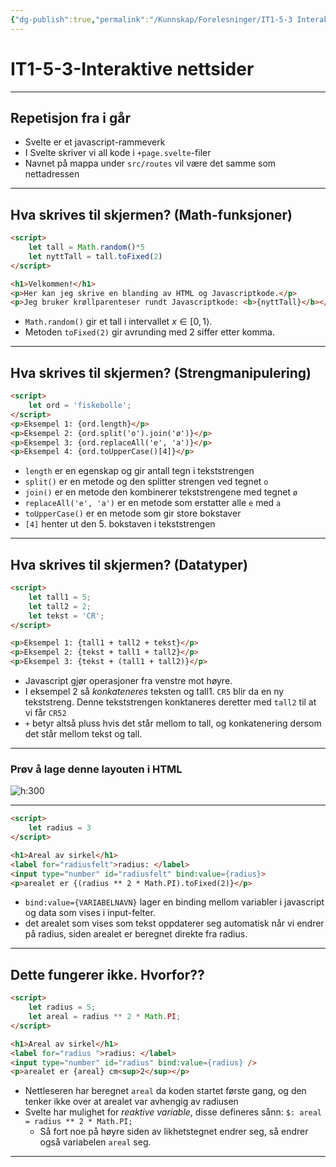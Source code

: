 ```yaml
---
{"dg-publish":true,"permalink":"/Kunnskap/Forelesninger/IT1-5-3 Interaktive nettsider/","title":"IT1-5-3-Interaktive nettsider","tags":["it1","forelesning"]}
---
```



# IT1-5-3-Interaktive nettsider

---

## Repetisjon fra i går
* Svelte er et javascript-rammeverk
* I Svelte skriver vi all kode i `+page.svelte`-filer
* Navnet på mappa under `src/routes` vil være det samme som nettadressen

---

## Hva skrives til skjermen? (Math-funksjoner)
```html
<script>
    let tall = Math.random()*5
    let nyttTall = tall.toFixed(2)
</script>

<h1>Velkommen!</h1>
<p>Her kan jeg skrive en blanding av HTML og Javascriptkode.</p>
<p>Jeg bruker krøllparenteser rundt Javascriptkode: <b>{nyttTall}</b></p>
```

* `Math.random()` gir et tall i intervallet $x \in [0, 1\rangle$.
* Metoden `toFixed(2)` gir avrunding med 2 siffer etter komma.

---

## Hva skrives til skjermen? (Strengmanipulering)
```html
<script>
	let ord = 'fiskebolle';
</script>
<p>Eksempel 1: {ord.length}</p>
<p>Eksempel 2: {ord.split('o').join('ø')}</p>
<p>Eksempel 3: {ord.replaceAll('e', 'a')}</p>
<p>Eksempel 4: {ord.toUpperCase()[4]}</p>
```

* `length` er en egenskap og gir antall tegn i tekststrengen
* `split()` er en metode og den splitter strengen ved tegnet `o`
* `join()` er en metode den kombinerer tekststrengene med tegnet `ø`
* `replaceAll('e', 'a')` er en metode som erstatter alle `e` med `a`
* `toUpperCase()` er en metode som gir store bokstaver
* `[4]` henter ut den 5. bokstaven i tekststrengen

---

## Hva skrives til skjermen? (Datatyper)

```html
<script>
	let tall1 = 5;
	let tall2 = 2;
	let tekst = 'CR';
</script>

<p>Eksempel 1: {tall1 + tall2 + tekst}</p>
<p>Eksempel 2: {tekst + tall1 + tall2}</p>
<p>Eksempel 3: {tekst + (tall1 + tall2)}</p>
```

* Javascript gjør operasjoner fra venstre mot høyre. 
* I eksempel 2 så *konkateneres* teksten og tall1. `CR5` blir da en ny tekststreng. Denne tekststrengen konktaneres deretter med `tall2` til at vi får `CR52`
* `+` betyr altså pluss hvis det står mellom to tall, og konkatenering dersom det står mellom tekst og tall.

---

### Prøv å lage denne layouten i HTML

![h:300](/img/user/Kunnskap/Forelesninger/imgs/IT1-5-3-eksempel-interaktiv.excalidraw.png)

<!--
1. Bruk wireframe og lag skjelett
2. Lag HTML-skjelettet først.
3. bruker < label >
4. 
	-->

---

```html
<script>
	let radius = 3
</script>

<h1>Areal av sirkel</h1>
<label for="radiusfelt">radius: </label>
<input type="number" id="radiusfelt" bind:value={radius}>
<p>arealet er {(radius ** 2 * Math.PI).toFixed(2)}</p>
```

- `bind:value={VARIABELNAVN}` lager en binding mellom variabler i javascript og data som vises i input-felter.
- det arealet som vises som tekst oppdaterer seg automatisk når vi endrer på radius, siden arealet er beregnet direkte fra radius.

---

## Dette fungerer ikke. Hvorfor??

```html
<script>
	let radius = 5;
	let areal = radius ** 2 * Math.PI;
</script>

<h1>Areal av sirkel</h1>
<label for="radius ">radius: </label>
<input type="number" id="radius" bind:value={radius} />
<p>arealet er {areal} cm<sup>2</sup></p>

```

* Nettleseren har beregnet `areal` da koden startet første gang, og den tenker ikke over at arealet var avhengig av radiusen
* Svelte har mulighet for *reaktive variable*, disse defineres sånn: `$: areal = radius ** 2 * Math.PI;`
	* Så fort noe på høyre siden av likhetstegnet endrer seg, så endrer også variabelen `areal` seg. 

---
